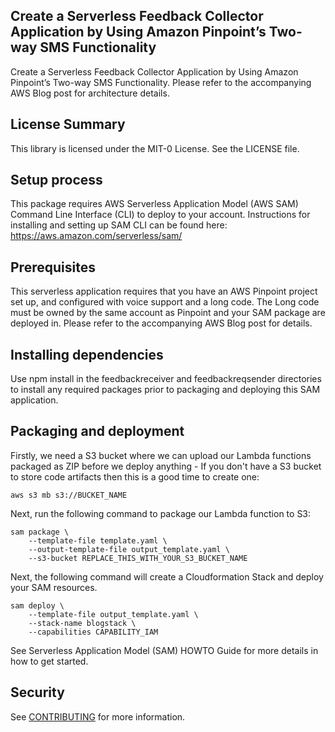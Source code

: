 ## Create a Serverless Feedback Collector Application by Using Amazon Pinpoint’s Two-way SMS Functionality

Create a Serverless Feedback Collector Application by Using Amazon Pinpoint’s Two-way SMS Functionality. Please refer to the accompanying AWS Blog post for architecture details.

## License Summary
This library is licensed under the MIT-0 License. See the LICENSE file.

## Setup process
This package requires AWS Serverless Application Model (AWS SAM) Command Line Interface (CLI) to deploy to your account. Instructions for installing and setting up SAM CLI can be found here: https://aws.amazon.com/serverless/sam/

## Prerequisites
This serverless application requires that you have an AWS Pinpoint project set up, and configured with voice support and a long code. The Long code must be owned by the same account as Pinpoint and your SAM package are deployed in. Please refer to the accompanying AWS Blog post for details.

## Installing dependencies
Use npm install in the feedbackreceiver and feedbackreqsender directories to install any required packages prior to packaging and deploying this SAM application.

## Packaging and deployment
Firstly, we need a S3 bucket where we can upload our Lambda functions packaged as ZIP before we deploy anything - If you don't have a S3 bucket to store code artifacts then this is a good time to create one:
~~~
aws s3 mb s3://BUCKET_NAME
~~~
Next, run the following command to package our Lambda function to S3:
~~~
sam package \
    --template-file template.yaml \
    --output-template-file output_template.yaml \
    --s3-bucket REPLACE_THIS_WITH_YOUR_S3_BUCKET_NAME
~~~
Next, the following command will create a Cloudformation Stack and deploy your SAM resources.
~~~
sam deploy \
    --template-file output_template.yaml \
    --stack-name blogstack \
    --capabilities CAPABILITY_IAM
~~~    
See Serverless Application Model (SAM) HOWTO Guide for more details in how to get started.

## Security

See [CONTRIBUTING](CONTRIBUTING.md#security-issue-notifications) for more information.